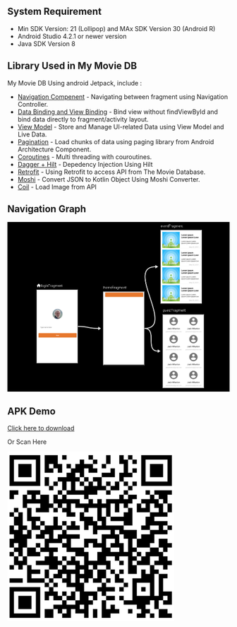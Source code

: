 ## System Requirement
* Min SDK Version: 21 (Lollipop) and MAx SDK Version 30 (Android R)
* Android Studio 4.2.1 or newer version
* Java SDK Version 8


## Library Used in My Movie DB
My Movie DB Using android Jetpack, include :
* [Navigation Compenent](https://developer.android.com/guide/navigation) - Navigating between fragment using Navigation Controller.
* [Data Binding and View Binding](https://developer.android.com/topic/libraries/view-binding) - Bind view without findViewById and bind data directly to fragment/activity layout.
* [View Model](https://developer.android.com/topic/libraries/architecture/viewmodel) - Store and Manage UI-related Data using View Model and Live Data.
* [Pagination](https://developer.android.com/topic/libraries/architecture/paging) - Load chunks of data using paging library from Android Architecture Component.
* [Coroutines](https://developer.android.com/topic/libraries/architecture/coroutines) - Multi threading with couroutines.
* [Dagger + Hilt](https://developer.android.com/training/dependency-injection/hilt-android) - Depedency Injection Using Hilt
* [Retrofit](https://square.github.io/retrofit/) - Using Retrofit to access API from The Movie Database.
* [Moshi](https://github.com/square/moshi) - Convert JSON to Kotlin Object Using Moshi Converter.
* [Coil](https://github.com/coil-kt/coil) - Load Image from API

## Navigation Graph
![Navigation Graph](/image/main_navigation.png)


## APK Demo
[Click here to download](https://drive.google.com/file/d/1D7oDVZJHtZFWOkGUcUyBUa9uILrseEbC/view?usp=sharing)

Or Scan Here

![APK here.](/image/suitevent_barcode.png)